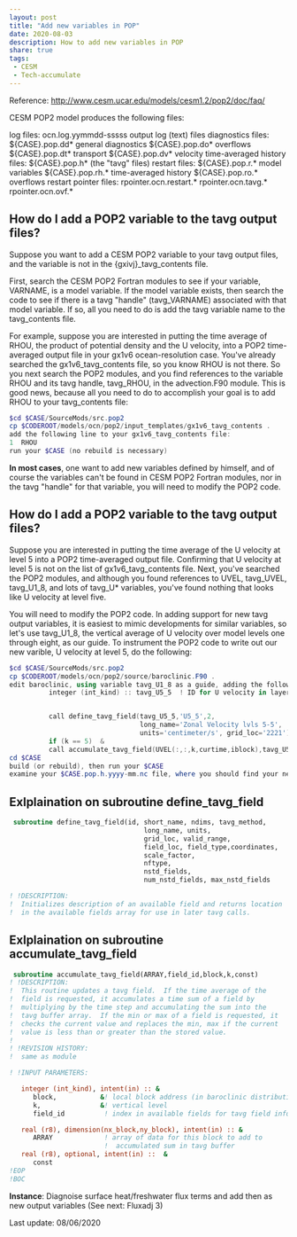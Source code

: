 ```yaml
---
layout: post
title: "Add new variables in POP"
date: 2020-08-03
description: How to add new variables in POP
share: true
tags:
 - CESM
 - Tech-accumulate
---
```


Reference:
<http://www.cesm.ucar.edu/models/cesm1.2/pop2/doc/faq/>

CESM POP2 model produces the following files:

log files:
ocn.log.yymmdd-sssss     output log (text) files
diagnostics files:
${CASE}.pop.dd*     general diagnostics
${CASE}.pop.do*     overflows
${CASE}.pop.dt*      transport
${CASE}.pop.dv*      velocity
time-averaged history files:
${CASE}.pop.h*     (the "tavg" files)
restart files:
${CASE}.pop.r.*       model variables
${CASE}.pop.rh.*     time-averaged history
${CASE}.pop.ro.*     overflows
restart pointer files:
rpointer.ocn.restart.*
rpointer.ocn.tavg.*
rpointer.ocn.ovf.*

## How do I add a POP2 variable to the tavg output files?

Suppose you want to add a CESM POP2 variable to your tavg output files, and the variable is not in the {gxivj}_tavg_contents file.

First, search the CESM POP2 Fortran modules to see if your variable, VARNAME, is a model variable. If the model variable exists, then search the code to see if there is a tavg "handle" (tavg_VARNAME) associated with that model variable. If so, all you need to do is add the tavg variable name to the tavg_contents file.

For example, suppose you are interested in putting the time average of RHOU, the product of potential density and the U velocity, into a POP2 time-averaged output file in your gx1v6 ocean-resolution case. You've already searched the gx1v6_tavg_contents file, so you know RHOU is not there. So you next search the POP2 modules, and you find references to the variable RHOU and its tavg handle, tavg_RHOU, in the advection.F90 module. This is good news, because all you need to do to accomplish your goal is to add RHOU to your tavg_contents file:
```powershell
$cd $CASE/SourceMods/src.pop2
cp $CODEROOT/models/ocn/pop2/input_templates/gx1v6_tavg_contents .
add the following line to your gx1v6_tavg_contents file:
1  RHOU
run your $CASE (no rebuild is necessary)
```

**In most cases**, one want to add new variables defined by himself, and of course the variables can't be found in CESM POP2 Fortran modules, nor in the tavg "handle" for that variable, you will need to modify the POP2 code.
## How do I add a POP2 variable to the tavg output files? 
Suppose you are interested in putting the time average of the U velocity at level 5 into a POP2 time-averaged output file. Confirming that U velocity at level 5 is not on the list of gx1v6_tavg_contents file. Next, you've searched the POP2 modules, and although you found references to UVEL, tavg_UVEL, tavg_U1_8, and lots of tavg_U* variables, you've found nothing that looks like U velocity at level five.

You will need to modify the POP2 code. In adding support for new tavg output variables, it is easiest to mimic developments for similar variables, so let's use tavg_U1_8, the vertical average of U velocity over model levels one through eight, as our guide. To instrument the POP2 code to write out our new varible, U velocity at level 5, do the following:
```powershell
$cd $CASE/SourceMods/src.pop2
cp $CODEROOT/models/ocn/pop2/source/baroclinic.F90 .
edit baroclinic, using variable tavg_U1_8 as a guide, adding the following lines in the appropriate places:
          integer (int_kind) :: tavg_U5_5  ! ID for U velocity in layer five


          call define_tavg_field(tavg_U5_5,'U5_5',2,                          &
                                 long_name='Zonal Velocity lvls 5-5',         &
                                 units='centimeter/s', grid_loc='2221')
          if (k == 5)  &
          call accumulate_tavg_field(UVEL(:,:,k,curtime,iblock),tavg_U5_5,iblock,k)
cd $CASE
build (or rebuild), then run your $CASE
examine your $CASE.pop.h.yyyy-mm.nc file, where you should find your new variable, U5_5.
```

## Exlplaination on subroutine define_tavg_field
```fortran
 subroutine define_tavg_field(id, short_name, ndims, tavg_method,       & 293,15
                                  long_name, units,                     &
                                  grid_loc, valid_range,                &
                                  field_loc, field_type,coordinates,    &
                                  scale_factor,                         &
                                  nftype,                               &
                                  nstd_fields,                          &
                                  num_nstd_fields, max_nstd_fields      )

! !DESCRIPTION:
!  Initializes description of an available field and returns location
!  in the available fields array for use in later tavg calls.
```

## Exlplaination on subroutine accumulate_tavg_field
```fortran
 subroutine accumulate_tavg_field(ARRAY,field_id,block,k,const) 
! !DESCRIPTION:
!  This routine updates a tavg field.  If the time average of the
!  field is requested, it accumulates a time sum of a field by 
!  multiplying by the time step and accumulating the sum into the 
!  tavg buffer array.  If the min or max of a field is requested, it
!  checks the current value and replaces the min, max if the current
!  value is less than or greater than the stored value.
!
! !REVISION HISTORY:
!  same as module

! !INPUT PARAMETERS:

   integer (int_kind), intent(in) :: &
      block,           &! local block address (in baroclinic distribution)
      k,               &! vertical level
      field_id          ! index in available fields for tavg field info (the accumulated output data id)

   real (r8), dimension(nx_block,ny_block), intent(in) :: &
      ARRAY             ! array of data for this block to add to 
                        !  accumulated sum in tavg buffer
   real (r8), optional, intent(in) ::  &
      const
!EOP
!BOC
```
**Instance**: Diagnoise surface heat/freshwater flux terms and add then as new output variables (See next: Fluxadj 3)

Last update: 08/06/2020